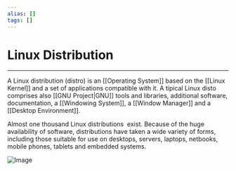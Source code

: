 ```yaml
---
alias: []
tags: []
---
```


# Linux Distribution
----
A Linux distribution (distro) is an [[Operating System]] based on the [[Linux Kernel]] and a set of applications compatible with it.
A tipical Linux disto comprises also [[GNU Project|GNU]] tools and libraries, additional software, documentation, a [[Windowing System]], a [[Window Manager]] and a [[Desktop Environment]].

Almost one thousand Linux distributions  exist. Because of the huge availability of software, distributions have taken a wide variety of forms, including those suitable for use on desktops, servers, laptops, netbooks, mobile phones, tablets and embedded systems.

![Image](https://upload.wikimedia.org/wikipedia/commons/b/b5/Linux_Distribution_Timeline_21_10_2021.svg)
